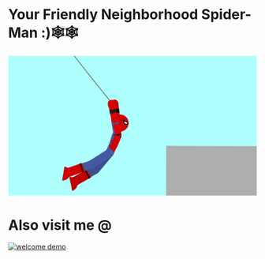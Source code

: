 # Your Friendly Neighborhood Spider-Man :)🕸️🕸️

![Spidey Swing](https://raw.githubusercontent.com/OssieLin/assets/main/spidey_swing.gif)


# Also visit me @

[![welcome demo](https://raw.githubusercontent.com/OssieLin/OssieLin.github.io/main/welcome_page.gif)](https://OssieLin.github.io)
<!---
OssieLin/OssieLin is a ✨ special ✨ repository because its `README.md` (this file) appears on your GitHub profile.
You can click the Preview link to take a look at your changes.
--->
